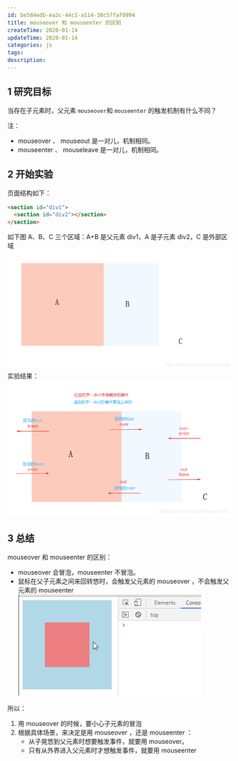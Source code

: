 ```yaml
---
id: be584edb-ea2c-44c1-a114-38c57faf0994
title: mouseover 和 mouseenter 的区别
createTime: 2020-01-14
updateTime: 2020-01-14
categories: js
tags:
description:
---
```


## 1 研究目标

当存在子元素时，父元素 `mouseover`和 `mouseenter` 的触发机制有什么不同？

注：

- mouseover 、 mouseout 是一对儿，机制相同。
- mouseenter 、 mouseleave 是一对儿，机制相同。

## 2 开始实验

页面结构如下：

```html
<section id="div1">
  <section id="div2"></section>
</section>
```

如下图 A、B、C 三个区域：A+B 是父元素 div1，A 是子元素 div2，C 是外部区域
![在这里插入图片描述](..\post-assets\82d584fa-bfc8-4193-a43f-228d541f9569.png)
实验结果：
![在这里插入图片描述](..\post-assets\a766fdfb-bdec-481a-8f74-b77626921c24.png)

## 3 总结

mouseover 和 mouseenter 的区别：

- mouseover 会冒泡，mouseenter 不冒泡。
- 鼠标在父子元素之间来回转悠时，会触发父元素的 mouseover ，不会触发父元素的 mouseenter
  ![在这里插入图片描述](..\post-assets\c1970d7a-4c1f-445b-8e99-e7a2532d975c.png)

所以：

1. 用 mouseover 的时候，要小心子元素的冒泡
2. 根据具体场景，来决定是用 mouseover ，还是 mouseenter ：
   - 从子晃悠到父元素时想要触发事件，就要用 mouseover。
   - 只有从外界进入父元素时才想触发事件，就要用 mouseenter

